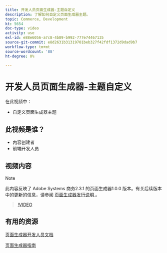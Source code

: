 ```yaml
---
title: 开发人员页面生成器-主题自定义
description: 了解如何自定义页面生成器主题。
topic: Commerce, Development
kt: 5654
doc-type: video
activity: use
exl-id: e88e6056-a7c8-4b89-b992-777e74467135
source-git-commit: e8d2631b31319701beb327f42fdf1372d9dad9b7
workflow-type: tm+mt
source-wordcount: '88'
ht-degree: 0%

---
```


# 开发人员页面生成器-主题自定义

在此视频中：

- 自定义页面生成器主题

## 此视频是谁？

- 内容创建者
- 前端开发人员

## 视频内容

>[!NOTE]
>
>此内容反映了 Adobe Systems 商务2.3.1 的页面生成器1.0.0 版本。有关后续版本中的更新的信息，请参阅 [ 页面生成器发行说明 ](https://experienceleague.adobe.com/docs/commerce-admin/page-builder/release-notes.html) 。

>[!VIDEO](https://video.tv.adobe.com/v/35713?quality=12&learn=on)

## 有用的资源

[页面生成器开发人员文档](https://developer.adobe.com/commerce/frontend-core/page-builder/)

[页面生成器指南](https://experienceleague.adobe.com/docs/commerce-admin/page-builder/introduction.html)